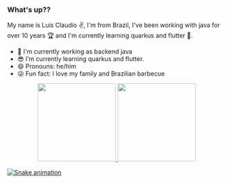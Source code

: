 ### What's up??

My name is Luis Claudio ✌, I'm from Brazil, I've been working with java for over 10 years 🏆 and I'm currently learning quarkus and flutter 🤤.

- 🔭 I'm currently working as backend java
- 😎 I’m currently learning quarkus and flutter.
- 😄 Pronouns: he/him
- 😜 Fun fact: I love my family and Brazilian barbecue

<div align="center">
  <a href="https://github.com/LuisBsb">
  <img height="180em" src="https://github-readme-stats.vercel.app/api?username=LuisBsb&show_icons=true&theme=dark&include_all_commits=true&count_private=true"/>
  <img height="180em" src="https://github-readme-stats.vercel.app/api/top-langs/?username=LuisBsb&layout=compact&langs_count=7&theme=dark"/>
</div>

![Snake animation](https://github.com/LuisBsb/LuisBsb/blob/output/github-contribution-grid-snake.svg)
